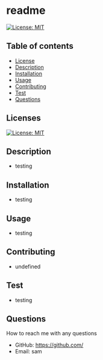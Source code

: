 # readme

  [![License: MIT](https://img.shields.io/badge/License-MIT-yellow.svg)](https://opensource.org/licenses/MIT)

  ## Table of contents
  * [License](#license)
  * [Description](#description)
  * [Installation](#installation)
  * [Usage](#usage)
  * [Contributing](#contributing)
  * [Test](#test)
  * [Questions](#questions)

  ## Licenses
  [![License: MIT](https://img.shields.io/badge/License-MIT-yellow.svg)](https://opensource.org/licenses/MIT)

  ## Description
  * testing

  ## Installation
  * testing

  ## Usage
  * testing

  ## Contributing
  * undefined

  ## Test
  * testing

  ## Questions
  How to reach me with any questions
  * GitHub: https://github.com/
  * Email: sam


